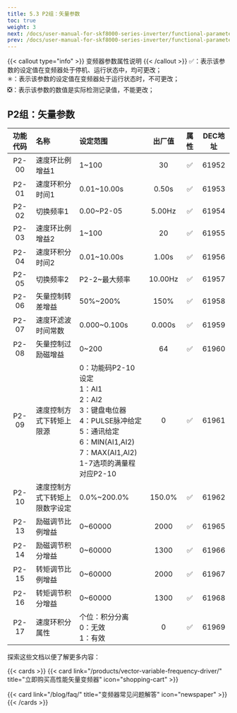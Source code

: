 ```yaml
---
title: 5.3 P2组：矢量参数
toc: true
weight: 3
next: /docs/user-manual-for-skf8000-series-inverter/functional-parameter-table/v-f-control-parameters/
prev: /docs/user-manual-for-skf8000-series-inverter/functional-parameter-table/motor-parameters/
---
```

{{< callout type="info" >}}
  变频器参数属性说明
{{< /callout >}}
✅：表示该参数的设定值在变频器处于停机、运行状态中，均可更改；  
✳️：表示该参数的设定值在变频器处于运行状态时，不可更改；  
❎：表示该参数的数值是实际检测记录值，不能更改；

## P2组：矢量参数

|  功能代码|    名称  | 设定范围 | 出厂值 |属性 | DEC地址 |
| :----: |    :----   | :----   | :----:   | :----:   | :----:   |
|  P2-00|    速度环比例增益1  | 1~100 |30 | ✅ | 61952 |
|  P2-01|    速度环积分时间1 |0.01~10.00s| 0.50s | ✅ | 61953 |
|  P2-02|    切换频率1  | 0.00~P2-05 |5.00Hz | ✅ | 61954 |
|  P2-03|    速度环比例增益2  | 1~100 |20 | ✅ | 61955 |
|  P2-04|    速度环积分时间2  | 0.01~10.00s |1.00s | ✅ | 61956 |
|  P2-05|    切换频率2  | P2-2~最大频率 |10.00Hz | ✅ | 61957 |
|  P2-06|    矢量控制转差增益 | 50%~200% |150% | ✅ | 61958 |
|  P2-07|    速度环滤波时间常数  | 0.000~0.100s |0.000s | ✅ | 61959 |
|  P2-08|    矢量控制过励磁增益  | 0~200 |64 | ✅ | 61960 |
|  P2-09|    速度控制方式下转矩上限源  | 0：功能码P2-10设定</br>1：AI1</br>2：AI2</br>3：键盘电位器</br>4：PULSE脉冲给定</br>5：通讯给定</br>6：MIN(AI1,AI2)</br>7：MAX(AI1,AI2)</br>1-7选项的满量程对应P2-10 |0 | ✅ | 61961 |
|  P2-10|    速度控制方式下转矩上限数字设定  | 0.0%~200.0% |150.0% | ✅ | 61962 |
|  P2-13|    励磁调节比例增益  | 0~60000 |2000 | ✅ | 61965 |
|  P2-14|    励磁调节积分增益  | 0~60000 |1300 | ✅ | 61966 |
|  P2-15|    转矩调节比例增益  | 0~60000 |2000 | ✅ | 61967 |
|  P2-16|    转矩调节积分增益 | 0~60000 |1300 | ✅ | 61968 |
|  P2-17|    速度环积分属性  | 个位：积分分离</br>0：无效</br>1：有效 |0 | ✅ | 61969 |


探索这些文档以便了解更多内容：

{{< cards >}}
  {{< card link="/products/vector-variable-frequency-driver/" title="立即购买高性能矢量变频器" icon="shopping-cart" >}}

  {{< card link="/blog/faq/" title="变频器常见问题解答" icon="newspaper" >}}
{{< /cards >}}	
